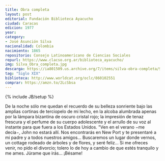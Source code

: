 ```yaml
---
title: Obra completa
layout: post
editorial: Fundación Biblioteca Ayacucho
ciudad: Caracas
edicion: 1977
year: 
category:
- José Asunción Silva
nacionalidad: Colombia
nacimiento: 1865
repositorio: Consejo Latinoamericano de Ciencias Sociales
repurl: https://www.clacso.org.ar/biblioteca_ayacucho/
img: Silva_Obra_completa.jpg
descarga: https://ia801509.us.archive.org/7/items/silva-obra-completa/SILVA%20-%20Obra%20completa.pdf
tag: "Siglo XIX"
biblioteca: http://www.worldcat.org/oclc/860102551
comprar: https://amzn.to/2LcSbsa
---
```

{% include JB/setup %}

De la noche sólo me quedan el recuerdo de su belleza sonriente bajo las amplias cortinas de terciopelo de mi lecho, en la alcoba alumbrada apenas por la lámpara bizantina de oscuro cristal rojo; la impresión de tenaz frescura y el perfume de su cuerpo adolescente y el arrullo de su voz al instante para que fuera a los Estados Unidos. "Ven en el verano −me decía−, John no estará allí. Nos encontrarás en New Port y te presentaré a mi padre y a todos nuestros amigos... Buscaremos un lugar donde vernos, un cottage rodeado de árboles y de flores, y seré feliz... Si me ofreces venir, no pido el divorcio; tolero lo de hoy a cambio de que estés tranquilo y me ames. Júrame que irás... ¡Bésame!
